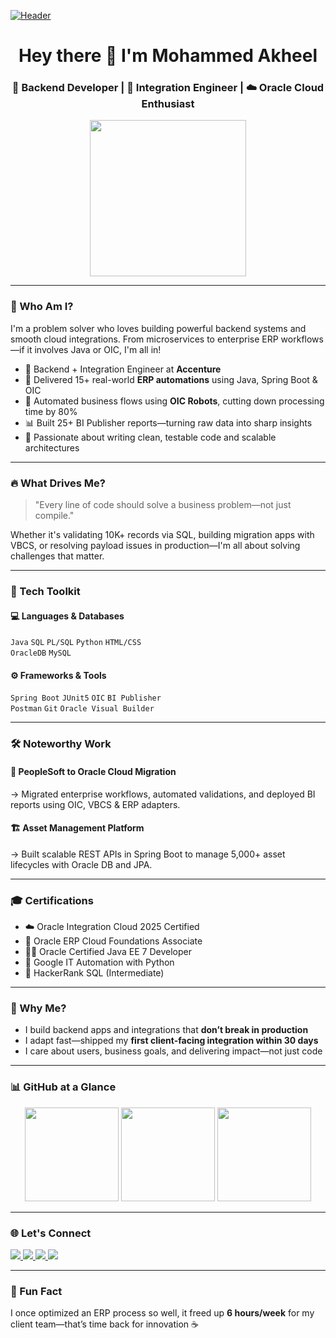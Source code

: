[![Header](https://raw.githubusercontent.com/halfrost/halfrost/master/icons/header_.png)](https://github.com/akheel51)

<h1 align="center">Hey there 👋 I'm Mohammed Akheel</h1>
<h3 align="center">🚀 Backend Developer | 🔗 Integration Engineer | ☁️ Oracle Cloud Enthusiast</h3>

<p align="center">
  <img src="https://cdn.dribbble.com/users/1162077/screenshots/3848914/programmer.gif" width="250"/>
</p>

---

### 🌟 Who Am I?

I'm a problem solver who loves building powerful backend systems and smooth cloud integrations. From microservices to enterprise ERP workflows—if it involves Java or OIC, I'm all in!

- 💼 Backend + Integration Engineer at **Accenture**
- 🔁 Delivered 15+ real-world **ERP automations** using Java, Spring Boot & OIC
- 🤖 Automated business flows using **OIC Robots**, cutting down processing time by 80%
- 📊 Built 25+ BI Publisher reports—turning raw data into sharp insights
- 🎯 Passionate about writing clean, testable code and scalable architectures

---

### 🔥 What Drives Me?

> "Every line of code should solve a business problem—not just compile."

Whether it's validating 10K+ records via SQL, building migration apps with VBCS, or resolving payload issues in production—I'm all about solving challenges that matter.

---

### 🧠 Tech Toolkit

#### 💻 Languages & Databases  
`Java` `SQL` `PL/SQL` `Python` `HTML/CSS`  
`OracleDB` `MySQL`

#### ⚙️ Frameworks & Tools  
`Spring Boot` `JUnit5` `OIC` `BI Publisher`  
`Postman` `Git` `Oracle Visual Builder`

---

### 🛠️ Noteworthy Work

#### 🚀 PeopleSoft to Oracle Cloud Migration  
→ Migrated enterprise workflows, automated validations, and deployed BI reports using OIC, VBCS & ERP adapters.

#### 🏗️ Asset Management Platform  
→ Built scalable REST APIs in Spring Boot to manage 5,000+ asset lifecycles with Oracle DB and JPA.

---

### 🎓 Certifications

- ☁️ Oracle Integration Cloud 2025 Certified
- 🧾 Oracle ERP Cloud Foundations Associate
- 🧑‍💻 Oracle Certified Java EE 7 Developer
- 🐍 Google IT Automation with Python
- 🧠 HackerRank SQL (Intermediate)

---

### 💬 Why Me?

- I build backend apps and integrations that **don’t break in production**
- I adapt fast—shipped my **first client-facing integration within 30 days**
- I care about users, business goals, and delivering impact—not just code

---

### 📊 GitHub at a Glance

<p align="center">
  <img src="https://github-readme-stats.vercel.app/api?username=akheel51&show_icons=true&theme=tokyonight" height="150" />
  <img src="https://github-readme-stats.vercel.app/api/top-langs/?username=akheel51&layout=compact&theme=tokyonight" height="150"/>
  <img src="https://github-readme-streak-stats.herokuapp.com/?user=akheel51&theme=tokyonight" height="150"/>
</p>

---

### 🌐 Let's Connect

<p>
  <a href="mailto:akheelbaba51@gmail.com" target="_blank">
    <img src="https://img.shields.io/badge/Gmail-D14836?style=for-the-badge&logo=gmail&logoColor=white" />
  </a>
  <a href="https://linkedin.com/in/akheel51" target="_blank">
    <img src="https://img.shields.io/badge/LinkedIn-0077B5?style=for-the-badge&logo=linkedin&logoColor=white" />
  </a>
  <a href="https://leetcode.com/AKheel_51/" target="_blank">
    <img src="https://img.shields.io/badge/LeetCode-FFA116?style=for-the-badge&logo=leetcode&logoColor=black" />
  </a>
  <a href="https://www.hackerrank.com/akheel51" target="_blank">
    <img src="https://img.shields.io/badge/HackerRank-2EC866?style=for-the-badge&logo=HackerRank&logoColor=white" />
  </a>
</p>

---

### 🧩 Fun Fact

I once optimized an ERP process so well, it freed up **6 hours/week** for my client team—that’s time back for innovation ☕
